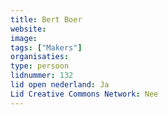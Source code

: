 ```yaml
---
title: Bert Boer
website: 
image: 
tags: ["Makers"]
organisaties:
type: persoon
lidnummer: 132
lid open nederland: Ja
Lid Creative Commons Network: Nee
---
```


